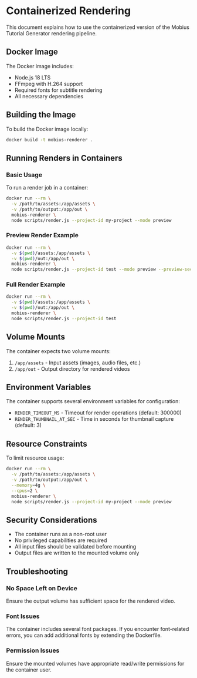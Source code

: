 # Containerized Rendering

This document explains how to use the containerized version of the Mobius Tutorial Generator rendering pipeline.

## Docker Image

The Docker image includes:
- Node.js 18 LTS
- FFmpeg with H.264 support
- Required fonts for subtitle rendering
- All necessary dependencies

## Building the Image

To build the Docker image locally:

```bash
docker build -t mobius-renderer .
```

## Running Renders in Containers

### Basic Usage

To run a render job in a container:

```bash
docker run --rm \
  -v /path/to/assets:/app/assets \
  -v /path/to/output:/app/out \
  mobius-renderer \
  node scripts/render.js --project-id my-project --mode preview
```

### Preview Render Example

```bash
docker run --rm \
  -v $(pwd)/assets:/app/assets \
  -v $(pwd)/out:/app/out \
  mobius-renderer \
  node scripts/render.js --project-id test --mode preview --preview-seconds 5
```

### Full Render Example

```bash
docker run --rm \
  -v $(pwd)/assets:/app/assets \
  -v $(pwd)/out:/app/out \
  mobius-renderer \
  node scripts/render.js --project-id test
```

## Volume Mounts

The container expects two volume mounts:

1. `/app/assets` - Input assets (images, audio files, etc.)
2. `/app/out` - Output directory for rendered videos

## Environment Variables

The container supports several environment variables for configuration:

- `RENDER_TIMEOUT_MS` - Timeout for render operations (default: 300000)
- `RENDER_THUMBNAIL_AT_SEC` - Time in seconds for thumbnail capture (default: 3)

## Resource Constraints

To limit resource usage:

```bash
docker run --rm \
  -v /path/to/assets:/app/assets \
  -v /path/to/output:/app/out \
  --memory=4g \
  --cpus=2 \
  mobius-renderer \
  node scripts/render.js --project-id my-project --mode preview
```

## Security Considerations

- The container runs as a non-root user
- No privileged capabilities are required
- All input files should be validated before mounting
- Output files are written to the mounted volume only

## Troubleshooting

### No Space Left on Device

Ensure the output volume has sufficient space for the rendered video.

### Font Issues

The container includes several font packages. If you encounter font-related errors, you can add additional fonts by extending the Dockerfile.

### Permission Issues

Ensure the mounted volumes have appropriate read/write permissions for the container user.